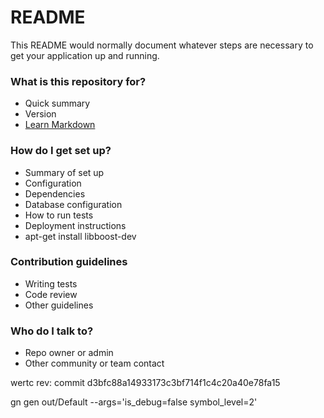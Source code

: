# README #

This README would normally document whatever steps are necessary to get your application up and running.

### What is this repository for? ###

* Quick summary
* Version
* [Learn Markdown](https://bitbucket.org/tutorials/markdowndemo)

### How do I get set up? ###

* Summary of set up
* Configuration
* Dependencies
* Database configuration
* How to run tests
* Deployment instructions
* apt-get install libboost-dev

### Contribution guidelines ###

* Writing tests
* Code review
* Other guidelines

### Who do I talk to? ###

* Repo owner or admin
* Other community or team contact


wertc rev:
commit d3bfc88a14933173c3bf714f1c4c20a40e78fa15

gn gen out/Default --args='is_debug=false symbol_level=2'
